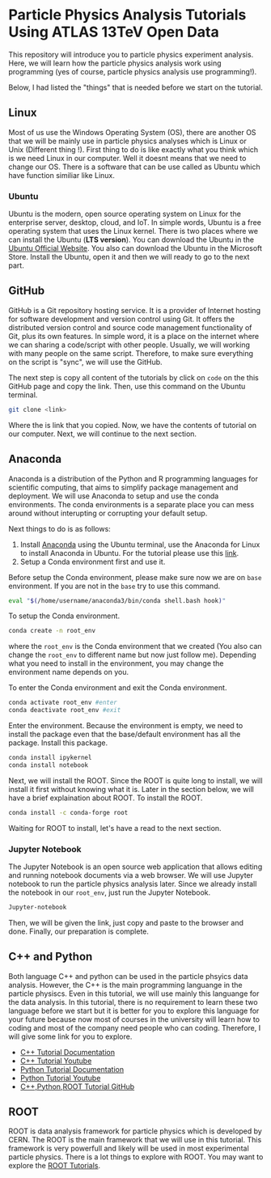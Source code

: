 # Particle Physics Analysis Tutorials Using ATLAS 13TeV Open Data

This repository will introduce you to particle physics experiment analysis. Here, we will learn how the particle physics analysis work using programming (yes of course, particle physics analysis use programming!). 

Below, I had listed the "things" that is needed before we start on the tutorial.

## Linux

Most of us use the Windows Operating System (OS), there are another OS that we will be mainly use in particle physics analyses which is Linux or Unix (Different thing !). First thing to do is like exactly what you think which is we need Linux in our computer. Well it doesnt means that we need to change our OS. There is a software that can be use called as Ubuntu which have function similiar like Linux.

### Ubuntu

Ubuntu is the modern, open source operating system on Linux for the enterprise server, desktop, cloud, and IoT. In simple words, Ubuntu is a free operating system that uses the Linux kernel. There is two places where we can install the Ubuntu (**LTS version**). You can download the Ubuntu in the [Ubuntu Official Website](https://ubuntu.com/download/desktop). You also can download the Ubuntu in the Microsoft Store. Install the Ubuntu, open it and then we will ready to go to the next part.

## GitHub

GitHub is a Git repository hosting service. It is a provider of Internet hosting for software development and version control using Git. It offers the distributed version control and source code management functionality of Git, plus its own features. In simple word, it is a place on the internet where we can sharing a code/script with other people. Usually, we will working with many people on the same script. Therefore, to make sure everything on the script is "sync", we will use the GitHub. 

The next step is copy all content of the tutorials by click on `code` on the this GitHub page and copy the link. Then, use this command on the Ubuntu terminal.

```bash
git clone <link>
```
Where the <link> is link that you copied. Now, we have the contents of tutorial on our computer. Next, we will continue to the next section.

## Anaconda

Anaconda is a distribution of the Python and R programming languages for scientific computing, that aims to simplify package management and deployment. We will use Anaconda to setup and use the conda environments. The conda environments is a separate place you can mess around without interupting or corrupting your default setup. 

Next things to do is as follows:

1. Install [Anaconda](https://docs.anaconda.com/anaconda/install/) using the Ubuntu terminal, use the Anaconda for Linux to install Anaconda in Ubuntu. For the tutorial please use this [link](https://phoenixnap.com/kb/how-to-install-anaconda-ubuntu-18-04-or-20-04).
2. Setup a Conda environment first and use it.

Before setup the Conda environment, please make sure now we are on `base` environment. If you are not in the `base` try to use this command.

```bash
eval "$(/home/username/anaconda3/bin/conda shell.bash hook)"
```
To setup the Conda environment.

```bash
conda create -n root_env
```
where the `root_env` is the Conda environment that we created (You also can change the `root_env` to different name but now just follow me). Depending what you need to install in the environment, you may change the environment name depends on you.

To enter the Conda environment and exit the Conda environment.

```bash
conda activate root_env #enter
conda deactivate root_env #exit
```
Enter the environment. Because the environment is empty, we need to install the package even that the base/default environment has all the package. Install this package.

```bash
conda install ipykernel
conda install notebook
```
Next, we will install the ROOT. Since the ROOT is quite long to install, we will install it first without knowing what it is. Later in the section below, we will have a brief explaination about ROOT. To install the ROOT.

```bash
conda install -c conda-forge root
```
Waiting for ROOT to install, let's have a read to the next section.

### Jupyter Notebook

The Jupyter Notebook is an open source web application that allows editing and running notebook documents via a web browser. We will use Jupyter notebook to run the particle physics analysis later. Since we already install the notebook in our `root_env`, just run the Jupyter Notebook.

```bash
Jupyter-notebook
```
Then, we will be given the link, just copy and paste to the browser and done. Finally, our preparation is complete.

## C++ and Python

Both language C++ and python can be used in the particle phsyics data analysis. However, the C++ is the main programming languange in the particle physiscs. Even in this tutorial, we will use mainly this languange for the data analysis. In this tutorial, there is no requirement to learn these two language before we start but it is better for you to explore this language for your future because now most of courses in the university will learn how to coding and most of the company need people who can coding. Therefore, I will give some link for you to explore.

* [C++ Tutorial Documentation](https://www.cplusplus.com/doc/tutorial/)
* [C++ Tutorial Youtube](https://www.youtube.com/watch?v=vLnPwxZdW4Y&vl=en)
* [Python Tutorial Documentation](https://docs.python.org/3/tutorial/)
* [Python Tutorial Youtube](https://www.youtube.com/watch?v=_uQrJ0TkZlc&vl=en)
* [C++,Python,ROOT Tutorial GitHub](https://github.com/afyqazraei/MalayaHEPTutorials)

## ROOT

ROOT is data analysis framework for particle physics which is developed by CERN. The ROOT is the main framework that we will use in this tutorial. This framework is very powerfull and likely will be used in most experimental particle physics. There is a lot things to explore with ROOT. You may want to explore the [ROOT Tutorials](https://root.cern/doc/master/group__Tutorials.html).
